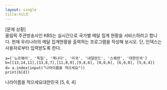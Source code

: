 ```yaml
---
layout: single
title:리스트
---
```



[문제 상황]  
올림픽 주관방송사인 KBS는 실시간으로 국가별 메달 집계 현황을 서비스하려고 합니다. 현재
우리나라의 메달 집계현황을 출력하는 프로그램을 작성해 보시오. 단, 인덱스는 사용자로부터
입력받도록 한다.
~~~
a=['노르웨이', '독일', '캐나다', '미국', '네덜란드', '스웨덴', '대한민국']
b=[[13,14,11],[13,8,7],[11,8,9],[9,8,6], [8,6,6], [6,6,0], [5,6,4]]
d= a.index(input("나라이름을 적으세요"))
print(b[d])
~~~
나라이름을 적으세요대한민국
[5, 6, 4]

